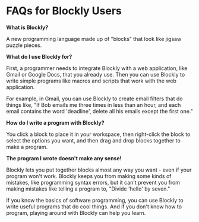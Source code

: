 # FAQs for Blockly Users

**What is Blockly?**

A new programming language made up of "blocks" that look like jigsaw puzzle pieces.


**What do I use Blockly for?**

First, a programmer needs to integrate Blockly with a web application, like Gmail or Google Docs, that you already use. Then you can use Blockly to write simple programs like macros and scripts that work with the web application.

For example, in Gmail, you can use Blockly to create email filters that do things like, "If Bob emails me three times in less than an hour, and each email contains the word 'deadline', delete all his emails except the first one."


**How do I write a program with Blockly?**

You click a block to place it in your workspace, then right-click the block to select the options you want, and then drag and drop blocks together to make a program.


**The program I wrote doesn't make any sense!**

Blockly lets you put together blocks almost any way you want - even if your program won't work. Blockly keeps you from making some kinds of mistakes, like programming syntax errors, but it can't prevent you from making mistakes like telling a program to, "Divide 'hello' by seven."

If you know the basics of software programming, you can use Blockly to write useful programs that do cool things. And if you don't know how to program, playing around with Blockly can help you learn.